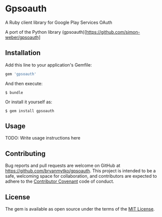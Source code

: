 # Gpsoauth

A Ruby client library for Google Play Services OAuth

A port of the Python library (gpsoauth)[https://github.com/simon-weber/gpsoauth]
## Installation

Add this line to your application's Gemfile:

```ruby
gem 'gpsoauth'
```

And then execute:

    $ bundle

Or install it yourself as:

    $ gem install gpsoauth

## Usage

TODO: Write usage instructions here

## Contributing

Bug reports and pull requests are welcome on GitHub at https://github.com/bryanmytko/gpsoauth. This project is intended to be a safe, welcoming space for collaboration, and contributors are expected to adhere to the [Contributor Covenant](http://contributor-covenant.org) code of conduct.


## License

The gem is available as open source under the terms of the [MIT License](http://opensource.org/licenses/MIT).

